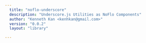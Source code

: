 ```yaml
---
  title: "noflo-underscore"
  description: "Underscore.js Utilities as NoFlo Components"
  author: "Kenneth Kan <kenhkan@gmail.com>"
  version: "0.0.2"
  layout: "library"

---
```

